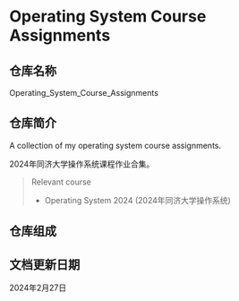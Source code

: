 # Operating System Course Assignments

## 仓库名称

Operating_System_Course_Assignments

## 仓库简介

A collection of my operating system course assignments.

2024年同济大学操作系统课程作业合集。

> Relevant course
> * Operating System 2024 (2024年同济大学操作系统)

## 仓库组成

## 文档更新日期

2024年2月27日